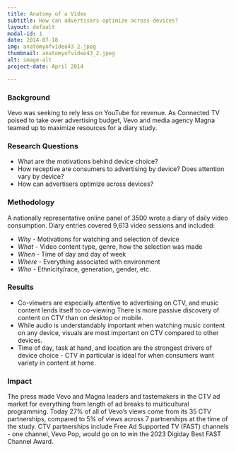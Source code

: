 ```yaml
---
title: Anatomy of a Video
subtitle: How can advertisers optimize across devices?
layout: default
modal-id: 1
date: 2014-07-18
img: anatomyofvideo43_2.jpeg
thumbnail: anatomyofvideo43_2.jpeg
alt: image-alt
project-date: April 2014

---
```


<h3>Background</h3>

<!-- ![image](img/portfolio/lady_gaga.jpeg) -->

Vevo was seeking to rely less on YouTube for revenue. As Connected TV poised to take over advertising budget, Vevo and media agency Magna teamed up to maximize resources for a diary study.

<h3>Research Questions</h3>

- What are the motivations behind device choice?
- How receptive are consumers to advertising by device? Does attention vary by device?
- How can advertisers optimize across devices?

<h3>Methodology</h3>

A nationally representative online panel of 3500 wrote a diary of daily video consumption. Diary entries covered 9,613 video sessions and included:
- *Why* - Motivations for watching and selection of device
- *What* - Video content type, genre, how the selection was made
- *When* - Time of day and day of week
- *Where* - Everything associated with environment
- *Who* - Ethnicity/race, generation, gender, etc.

<h3>Results</h3> 

- Co-viewers are especially attentive to advertising on CTV, and music content lends itself to co-viewing
There is more passive discovery of content on CTV than on desktop or mobile.
- While audio is understandably important when watching music content on any device, visuals are most important on CTV compared to other devices.
- Time of day, task at hand, and location are the strongest drivers of device choice - CTV in particular is ideal for when consumers want variety in content at home.

<h3>Impact</h3>

The press made Vevo and Magna leaders and tastemakers in the CTV ad market for everything from length of ad breaks to multicultural programming. 
Today 27% of all of Vevo’s views come from its 35 CTV partnerships, compared to 5% of views across 7 partnerships at the time of the study.
CTV partnerships include Free Ad Supported TV (FAST) channels - one channel, Vevo Pop, would go on to win the 2023 Digiday Best FAST Channel Award.

